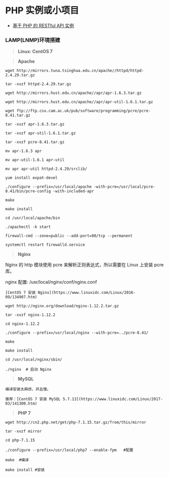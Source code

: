 # PHP 实例或小项目

* [基于 PHP 的 RESTful API 实例](https://github.com/steveLauwh/PHP/tree/master/PHP%20%E5%AE%9E%E4%BE%8B%E6%88%96%E5%B0%8F%E9%A1%B9%E7%9B%AE/steveLau.com)



### LAMP(LNMP)环境搭建

> **Linux: CentOS 7**

> **Apache**

```
wget http://mirrors.tuna.tsinghua.edu.cn/apache//httpd/httpd-2.4.29.tar.gz

tar -xvzf httpd-2.4.29.tar.gz 

wget http://mirrors.hust.edu.cn/apache//apr/apr-1.6.3.tar.gz

wget http://mirrors.hust.edu.cn/apache//apr/apr-util-1.6.1.tar.gz

wget ftp://ftp.csx.cam.ac.uk/pub/software/programming/pcre/pcre-8.41.tar.gz

tar -xvzf apr-1.6.3.tar.gz

tar -xvzf apr-util-1.6.1.tar.gz

tar -xvzf pcre-8.41.tar.gz

mv apr-1.6.3 apr

mv apr-util-1.6.1 apr-util

mv apr apr-util httpd-2.4.29/srclib/

yum install expat-devel

./configure --prefix=/usr/local/apache -with-pcre=/usr/local/pcre-8.41/bin/pcre-config -with-included-apr

make

make install

cd /usr/local/apache/bin

./apachectl -k start

firewall-cmd --zone=public --add-port=80/tcp --permanent

systemctl restart firewalld.service
```

> **Nginx**

Nginx 的 http 模块使用 pcre 来解析正则表达式，所以需要在 Linux 上安装 pcre 库。

nginx 配置: /usr/local/nginx/conf/nginx.conf 

```
[CentOS 7 安装 Nginx](https://www.linuxidc.com/Linux/2016-09/134907.htm)

wget http://nginx.org/download/nginx-1.12.2.tar.gz

tar -xvzf nginx-1.12.2

cd nginx-1.12.2

./configure --prefix=/usr/local/nginx --with-pcre=../pcre-8.41/

make

make install

cd /usr/local/nginx/sbin/ 

./nginx  # 启动 Nginx
```

> **MySQL**

```
编译安装太麻烦，并且慢。

推荐：[CentOS 7 安装 MySQL 5.7.13](https://www.linuxidc.com/Linux/2017-03/141300.htm)
```

> **PHP 7**

```
wget http://cn2.php.net/get/php-7.1.15.tar.gz/from/this/mirror

tar -xvzf mirror

cd php-7.1.15

./configure --prefix=/usr/local/php7 --enable-fpm   #配置

make  #编译

make install #安装
```
